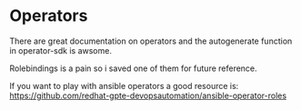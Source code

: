 # Operators

There are great documentation on operators and the autogenerate function in operator-sdk is awsome.

Rolebindings is a pain so i saved one of them for future reference.

If you want to play with ansible operators a good resource is:
https://github.com/redhat-gpte-devopsautomation/ansible-operator-roles
